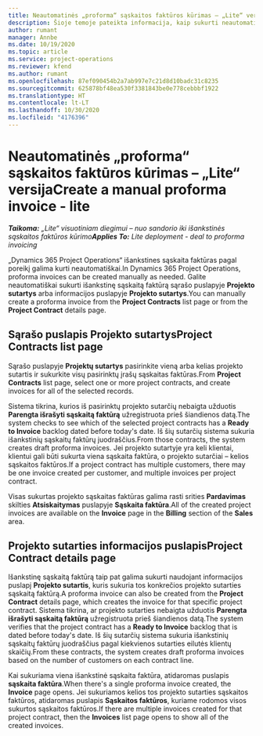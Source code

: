 ```yaml
---
title: Neautomatinės „proforma“ sąskaitos faktūros kūrimas – „Lite“ versija
description: Šioje temoje pateikta informacija, kaip sukurti neautomatinę išankstinę sąskaitą faktūrą programoje „Project Operations“.
author: rumant
manager: Annbe
ms.date: 10/19/2020
ms.topic: article
ms.service: project-operations
ms.reviewer: kfend
ms.author: rumant
ms.openlocfilehash: 87ef090454b2a7ab997e7c21d8d10badc31c8235
ms.sourcegitcommit: 625878bf48ea530f3381843be0e778cebbbf1922
ms.translationtype: HT
ms.contentlocale: lt-LT
ms.lasthandoff: 10/30/2020
ms.locfileid: "4176396"
---
```

# <a name="create-a-manual-proforma-invoice---lite"></a><span data-ttu-id="063b4-103">Neautomatinės „proforma“ sąskaitos faktūros kūrimas – „Lite“ versija</span><span class="sxs-lookup"><span data-stu-id="063b4-103">Create a manual proforma invoice - lite</span></span>

<span data-ttu-id="063b4-104">_**Taikoma:** „Lite“ visuotiniam diegimui – nuo sandorio iki išankstinės sąskaitos faktūros kūrimo_</span><span class="sxs-lookup"><span data-stu-id="063b4-104">_**Applies To:** Lite deployment - deal to proforma invoicing_</span></span>

<span data-ttu-id="063b4-105">„Dynamics 365 Project Operations“ išankstines sąskaita faktūras pagal poreikį galima kurti neautomatiškai.</span><span class="sxs-lookup"><span data-stu-id="063b4-105">In Dynamics 365 Project Operations, proforma invoices can be created manually as needed.</span></span> <span data-ttu-id="063b4-106">Galite neautomatiškai sukurti išankstinę sąskaitą faktūrą sąrašo puslapyje **Projekto sutartys** arba informacijos puslapyje **Projekto sutartys**.</span><span class="sxs-lookup"><span data-stu-id="063b4-106">You can manually create a proforma invoice from the **Project Contracts** list page or from the **Project Contract** details page.</span></span>

##  <a name="project-contracts-list-page"></a><span data-ttu-id="063b4-107">Sąrašo puslapis Projekto sutartys</span><span class="sxs-lookup"><span data-stu-id="063b4-107">Project Contracts list page</span></span>

<span data-ttu-id="063b4-108">Sąrašo puslapyje **Projektų sutartys** pasirinkite vieną arba kelias projekto sutartis ir sukurkite visų pasirinktų įrašų sąskaitas faktūras.</span><span class="sxs-lookup"><span data-stu-id="063b4-108">From **Project Contracts** list page, select one or more project contracts, and create invoices for all of the selected records.</span></span>

<span data-ttu-id="063b4-109">Sistema tikrina, kurios iš pasirinktų projekto sutarčių nebaigta užduotis **Parengta išrašyti sąskaitą faktūrą** užregistruota prieš šiandienos datą.</span><span class="sxs-lookup"><span data-stu-id="063b4-109">The system checks to see which of the selected project contracts has a **Ready to Invoice** backlog  dated before today's date.</span></span> <span data-ttu-id="063b4-110">Iš šių sutarčių sistema sukuria išankstinių sąskaitų faktūrų juodraščius.</span><span class="sxs-lookup"><span data-stu-id="063b4-110">From those contracts, the system creates draft proforma invoices.</span></span> <span data-ttu-id="063b4-111">Jei projekto sutartyje yra keli klientai, klientui gali būti sukurta viena sąskaita faktūra, o projekto sutarčiai – kelios sąskaitos faktūros.</span><span class="sxs-lookup"><span data-stu-id="063b4-111">If a project contract has multiple customers, there may be one invoice created per customer, and multiple invoices per project contract.</span></span>

<span data-ttu-id="063b4-112">Visas sukurtas projekto sąskaitas faktūras galima rasti srities **Pardavimas** skilties **Atsiskaitymas** puslapyje **Sąskaita faktūra**.</span><span class="sxs-lookup"><span data-stu-id="063b4-112">All of the created project invoices are available on the **Invoice** page in the **Billing** section of the **Sales** area.</span></span>

## <a name="project-contract-details-page"></a><span data-ttu-id="063b4-113">Projekto sutarties informacijos puslapis</span><span class="sxs-lookup"><span data-stu-id="063b4-113">Project Contract details page</span></span>

<span data-ttu-id="063b4-114">Išankstinę sąskaitą faktūrą taip pat galima sukurti naudojant informacijos puslapį **Projekto sutartis**, kuris sukuria tos konkrečios projekto sutarties sąskaitą faktūrą.</span><span class="sxs-lookup"><span data-stu-id="063b4-114">A proforma invoice can also be created from the **Project Contract** details page, which creates the invoice for that specific project contract.</span></span> <span data-ttu-id="063b4-115">Sistema tikrina, ar projekto sutarties nebaigta užduotis **Parengta išrašyti sąskaitą faktūrą** užregistruota prieš šiandienos datą.</span><span class="sxs-lookup"><span data-stu-id="063b4-115">The system verifies that the project contract has a **Ready to Invoice** backlog that is dated before today's date.</span></span> <span data-ttu-id="063b4-116">Iš šių sutarčių sistema sukuria išankstinių sąskaitų faktūrų juodraščius pagal kiekvienos sutarties eilutės klientų skaičių.</span><span class="sxs-lookup"><span data-stu-id="063b4-116">From these contracts, the system creates draft proforma invoices based on the number of customers on each contract line.</span></span>

<span data-ttu-id="063b4-117">Kai sukuriama viena išankstinė sąskaita faktūra, atidaromas puslapis **sąskaita faktūra**.</span><span class="sxs-lookup"><span data-stu-id="063b4-117">When there's a single proforma invoice created, the **Invoice** page opens.</span></span> <span data-ttu-id="063b4-118">Jei sukuriamos kelios tos projekto sutarties sąskaitos faktūros, atidaromas puslapis **Sąskaitos faktūros**, kuriame rodomos visos sukurtos sąskaitos faktūros.</span><span class="sxs-lookup"><span data-stu-id="063b4-118">If there are multiple invoices created for that project contract, then the **Invoices** list page opens to show all of the created invoices.</span></span>
